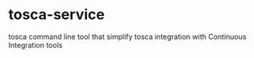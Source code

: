# tosca-service
tosca command line tool that simplify tosca integration with Continuous Integration tools
